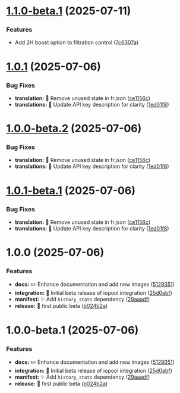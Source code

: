 # [1.1.0-beta.1](https://github.com/mguyard/hass-iopool/compare/v1.0.1...v1.1.0-beta.1) (2025-07-11)


### Features

* Add 2H boost option to filtration control ([7c6307a](https://github.com/mguyard/hass-iopool/commit/7c6307a3720fa341c78968fe320f24378bb90eb7))

# [1.0.1](https://github.com/mguyard/hass-iopool/compare/v1.0.0...v1.0.1) (2025-07-06)


### Bug Fixes

* **translation:** 🔧 Remove unused state in fr.json ([ce1156c](https://github.com/mguyard/hass-iopool/commit/ce1156c572cb46852be070cae9e65d19defa63fc))
* **translations:** 🐛 Update API key description for clarity ([1ed01f8](https://github.com/mguyard/hass-iopool/commit/1ed01f80e439cea53da45e7054e5edde30c20359))

# [1.0.0-beta.2](https://github.com/mguyard/hass-iopool/compare/v1.0.0-beta.1...v1.0.0-beta.2) (2025-07-06)


### Bug Fixes

* **translation:** 🔧 Remove unused state in fr.json ([ce1156c](https://github.com/mguyard/hass-iopool/commit/ce1156c572cb46852be070cae9e65d19defa63fc))
* **translations:** 🐛 Update API key description for clarity ([1ed01f8](https://github.com/mguyard/hass-iopool/commit/1ed01f80e439cea53da45e7054e5edde30c20359))

# [1.0.1-beta.1](https://github.com/mguyard/hass-iopool/compare/v1.0.0...v1.0.1-beta.1) (2025-07-06)


### Bug Fixes

* **translation:** 🔧 Remove unused state in fr.json ([ce1156c](https://github.com/mguyard/hass-iopool/commit/ce1156c572cb46852be070cae9e65d19defa63fc))
* **translations:** 🐛 Update API key description for clarity ([1ed01f8](https://github.com/mguyard/hass-iopool/commit/1ed01f80e439cea53da45e7054e5edde30c20359))

# 1.0.0 (2025-07-06)


### Features

* **docs:** ✏️ Enhance documentation and add new images ([5129351](https://github.com/mguyard/hass-iopool/commit/5129351e19b9c89412db744962b8a88d1eda1ac2))
* **integration:** :tada: Initial beta release of iopool integration ([25d0abf](https://github.com/mguyard/hass-iopool/commit/25d0abfb0a85b6575fb5c4811dcc1f51010de1fc))
* **manifest:** ✨ Add `history_stats` dependency ([29aaadf](https://github.com/mguyard/hass-iopool/commit/29aaadf1ef5b16b159afa813b91f83e1b20932c2))
* **release:** 🚀 first public beta ([b024b2a](https://github.com/mguyard/hass-iopool/commit/b024b2ab48db55ef2fd6a0a41e5007ea1ba4043a))

# 1.0.0-beta.1 (2025-07-06)


### Features

* **docs:** ✏️ Enhance documentation and add new images ([5129351](https://github.com/mguyard/hass-iopool/commit/5129351e19b9c89412db744962b8a88d1eda1ac2))
* **integration:** :tada: Initial beta release of iopool integration ([25d0abf](https://github.com/mguyard/hass-iopool/commit/25d0abfb0a85b6575fb5c4811dcc1f51010de1fc))
* **manifest:** ✨ Add `history_stats` dependency ([29aaadf](https://github.com/mguyard/hass-iopool/commit/29aaadf1ef5b16b159afa813b91f83e1b20932c2))
* **release:** 🚀 first public beta ([b024b2a](https://github.com/mguyard/hass-iopool/commit/b024b2ab48db55ef2fd6a0a41e5007ea1ba4043a))
